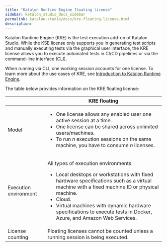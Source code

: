 ```yaml
---
title: "Katalon Runtime Engine floating license"
sidebar: katalon_studio_docs_sidebar
permalink: katalon-studio/docs/kre-floating-license.html
description: 
---
```

Katalon Runtime Engine (KRE) is the test execution add-on of Katalon Studio. While the KSE license only supports you in generating test scripts and manually executing tests via the graphical user interface, the KRE license allows you to execute automated tests in CI/CD pipelines or via the command-line interface (CLI).

When running via CLI, one working session accounts for one license. To learn more about the use cases of KRE, see [Introduction to Katalon Runtime Engine](https://docs.katalon.com/katalon-studio/docs/intro-RE.html).

The table below provides information on the KRE floating license:

<table>
 	<thead>
 		<tr>
			<th></th>
 			<th>KRE floating</th>
 		</tr>
	<tbody>
		<tr>
			<td>Model</td>
			<td>
				<ul>
					<li>One license allows any enabled user one active session at a time.</li>
			 		<li>One license can be shared across unlimited users/machines.</li>
					<li>To run <em>n</em> execution sessions on the same machine, you have to consume <em>n</em> licenses.</li></ul></td> 
		</tr>
		<tr>
			<td>Execution environment</td>
			<td><p>All types of execution environments:</p>
				<ul>
					<li>Local desktops or workstations with fixed hardware specifications such as a virtual machine with a fixed machine ID or physical machine.</li>
					<li>Cloud.</li>
					<li>Virtual machines with dynamic hardware specifications to execute tests in Docker, Azure, and Amazon Web Services.</li><ul></td>
 		</tr>
		<tr>
 			<td>License counting</td>
 			<td>Floating licenses cannot be counted unless a running session is being executed.</td>
 		</tr>
 	</tbody>
</table>
